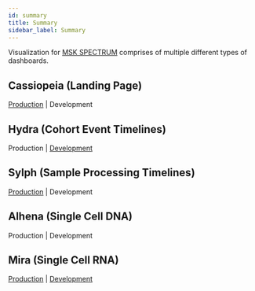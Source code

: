 ```yaml
---
id: summary
title: Summary
sidebar_label: Summary
---
```


Visualization for [MSK SPECTRUM](spectrum.mskcc.org) comprises of multiple different types of dashboards.

## Cassiopeia (Landing Page)

[Production](spectrum.mskcc.org) | Development

## Hydra (Cohort Event Timelines)

Production | [Development](http://spectrum-cohort-event.eastus.cloudapp.azure.com)

## Sylph (Sample Processing Timelines)

[Production](spectrum.mskcc.org/cohort/surgery) | Development

## Alhena (Single Cell DNA)

Production | Development

## Mira (Single Cell RNA)

[Production](http://spectrum.mskcc.org/scrna/) | [Development](http://spectrum-scrna.eastus.cloudapp.azure.com)
